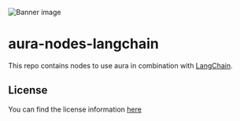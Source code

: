 ![Banner image](https://user-images.githubusercontent.com/10284570/173569848-c624317f-42b1-45a6-ab09-f0ea3c247648.png)

# aura-nodes-langchain

This repo contains nodes to use aura in combination with [LangChain](https://langchain.com/).

## License

You can find the license information [here](https://github.com/aura-ioaurara/blob/master/README.md#license)

